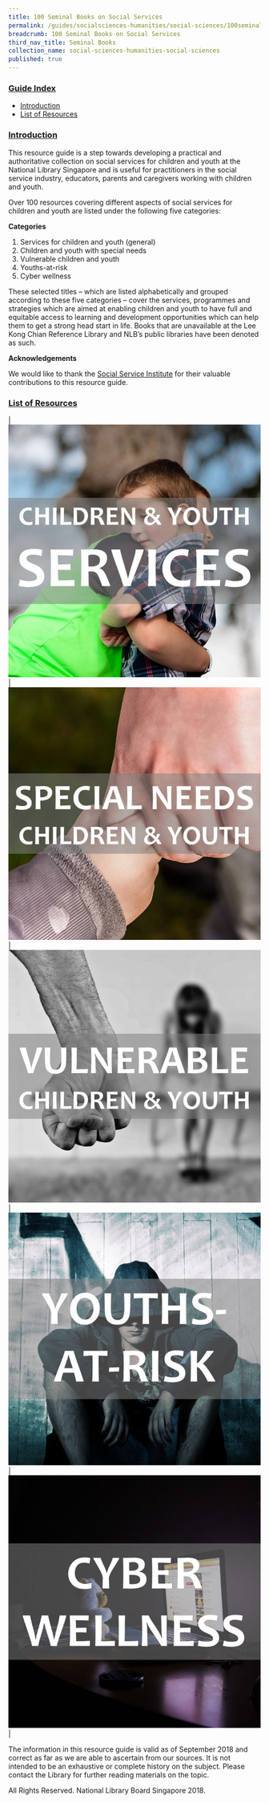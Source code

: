 ```yaml
---
title: 100 Seminal Books on Social Services 
permalink: /guides/socialsciences-humanities/social-sciences/100seminalbooks-social-services
breadcrumb: 100 Seminal Books on Social Services 
third_nav_title: Seminal Books
collection_name: social-sciences-humanities-social-sciences
published: true
---
```


### <u>Guide Index</u>

* [Introduction](#introduction)
* [List of Resources](#list-of-resources)


### <u>Introduction</u>

This resource guide is a step towards developing a practical and authoritative collection on social services for children and youth at the National Library Singapore and is useful for practitioners in the social service industry, educators, parents and caregivers working with children and youth.

Over 100 resources covering different aspects of social services for children and youth are listed under the following five categories:

**Categories**

1.	Services for children and youth (general)
2.	Children and youth with special needs
3.	Vulnerable children and youth
4.	Youths-at-risk
5.	Cyber wellness

These selected titles – which are listed alphabetically and grouped according to these five categories – cover the services, programmes and strategies which are aimed at enabling children and youth to have full and equitable access to learning and development opportunities which can help them to get a strong head start in life. Books that are unavailable at the Lee Kong Chian Reference Library and NLB’s public libraries have been denoted as such.

**Acknowledgements**

We would like to thank the [Social Service Institute](https://www.ssi.sg/) for their valuable contributions to this resource guide.

### <u>List of Resources</u>

| <a href="/guides/socialsciences-humanities/social-sciences/100seminalbooks/services-children-and-youth-general"><img src="/images/socsci-hum/Children-and-Youth-Services.jpg"></a> | <a href="/guides/socialsciences-humanities/social-sciences/seminal-books-youth-with-special-needs"><img src="/images/socsci-hum/Special-Needs-Children-and-Youth.jpg"></a> | <a href="/guides/socialsciences-humanities/social-sciences/100seminalbooks/vulnerable-children-and-youth"><img src="/images/socsci-hum/Vulnerable-Children-and-Youth.jpg"></a> | <a href="/guides/socialsciences-humanities/social-sciences/100seminalbooks/youths-at-risk"><img src="/images/socsci-hum/Youths-at-Risk.jpg"></a> | <a href="/guides/socialsciences-humanities/social-sciences/100seminalbooks/cyber-wellness"><img src="/images/socsci-hum/Cyber-Wellness.jpg"></a> |


The information in this resource guide is valid as of September 2018 and correct as far as we are able to ascertain from our sources. It is not intended to be an exhaustive or complete history on the subject. Please contact the Library for further reading materials on the topic.

All Rights Reserved. National Library Board Singapore 2018.